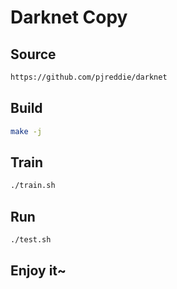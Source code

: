 # Darknet Copy

## Source

```bash
https://github.com/pjreddie/darknet
```

## Build

```bash
make -j
```

## Train
```bash
./train.sh
```

## Run
```bash
./test.sh
```

## Enjoy it~

